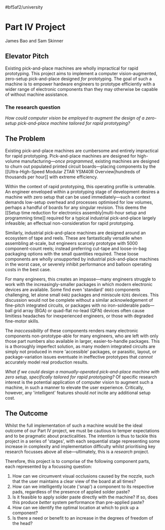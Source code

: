 #bf5af2/university 

# Part IV Project

James Bao and Sam Skinner

## Elevator Pitch

Existing pick-and-place machines are wholly impractical for rapid prototyping. This project aims to implement a computer vision-augmented, zero-setup pick-and-place designed *for* prototyping. The goal of such a machine is to empower hardware engineers to prototype efficiently with a wider range of electronic components than they may otherwise be capable of without machine assistance.

### The research question

*How could computer vision be employed to augment the design of a zero-setup pick-and-place machine tailored for rapid prototyping?*

## The Problem

Existing pick-and-place machines are cumbersome and entirely impractical for rapid prototyping. Pick-and-place machines are designed for high-volume manufacturing—*once programmed*, existing machines are designed to churn out populated printed circuit boards—placing components by the [[Ultra-High-Speed Modular ZTAR YSM40R Overview|hundreds of thousands per hour]] with extreme efficiency.

Within the context of rapid prototyping, this operating profile is untenable. An
engineer enveloped within a prototyping stage of development desires a machine
with zero setup that can be used immediately—such a context demands low-setup
overhead and processes optimised for low volumes, perhaps a handful of boards
for any singular revision. This deems the [[Setup time reduction for electronics assembly|multi-hour setup and programming time]] required for a typical industrial pick-and-place largely infeasible; an effectual non-consideration for rapid prototyping.

Similarly, industrial pick-and-place machines are designed around an ecosystem of tape and reels. These are fantastically versatile when assembling at-scale, but engineers scarcely prototype with 5000 component-count reels; instead preferring cut-tape and loose-in-bag packaging options with the small quantities required. These loose components are wholly unsupported by industrial pick-and-place machines in the worst case, or severely inhibit performance and balloon operating costs in the best case.

For many engineers, this creates an impasse—many engineers struggle to work with the increasingly-smaller packages in which modern electronic devices are available. Some find even 'standard' `0603` components challenging, let alone small `0402` packages and miniscule `0201` devices. This discussion would not be complete without a similar acknowledgement of fine-pitch integrated circuits, or packages with no iron-solderable pads—ball grid array (BGA) or quad-flat no-lead (QFN) devices often cause limitless headaches for inexperienced engineers, or those with degraded fine-motor skills.

The *inaccessibility* of these components renders many electronic components non-prototype-able for many engineers, who are left with only those part numbers also available in larger, easier-to-handle packages. This is a thoroughly imperfect solution, as many modern integrated circuits are simply not produced in more 'accessible' packages, or parasitic, layout, or package-variation issues eventuate in ineffective prototypes that *cannot* accurately model real production results.

*What if we could design a manually-operated pick-and-place machine with zero setup, specifically tailored for rapid prototyping?* Of specific research interest is the potential application of computer vision to augment such a machine, in such a manner to elevate the user experience. Critically, however, any 'intelligent' features should *not* incite any additional setup cost.

## The Outcome

Whilst the full implementation of such a machine would be the ideal outcome of our Part IV project, we must be cautious to temper expectations and to be pragmatic about practicalities. The intention is thus to tackle this project in a series of 'stages', with each sequential stage representing some increase in complexity and implementation difficulty whilst prioritising key research focusses above all else—ultimately, this is a *research* project.

Therefore, this project is to comprise of the following component parts, each represented by a focussing question:
1. How can we circumvent visual occlusions caused by the nozzle, such that the user maintains a clear view of the board at all times?
2. How can we intelligently locate ('snap') a component to its respective pads, regardless of the presence of applied solder paste?
3. Is it feasible to apply solder paste directly with the machine? If so, does this produce *better* system performance than pre-applied paste?
4. How can we identify the optimal location at which to pick up a component?
5. Is there a need or benefit to an increase in the degrees of freedom of the head?
